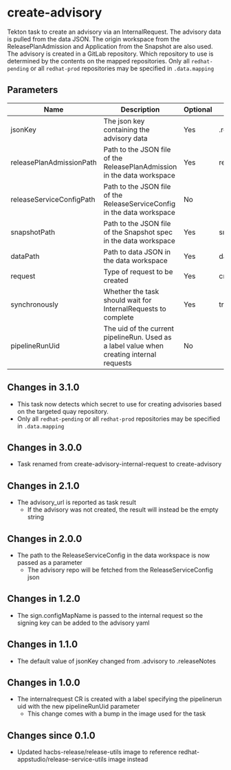 # create-advisory

Tekton task to create an advisory via an InternalRequest. The advisory data is pulled from the data JSON. The origin workspace from
the ReleasePlanAdmission and Application from the Snapshot are also used. The advisory is created in a GitLab repository.
Which repository to use is determined by the contents on the mapped repositories.
Only all `redhat-pending` or all `redhat-prod` repositories may be specified in `.data.mapping`

## Parameters

| Name                     | Description                                                                               | Optional | Default value               |
|--------------------------|-------------------------------------------------------------------------------------------|----------|-----------------------------|
| jsonKey                  | The json key containing the advisory data                                                 | Yes      | .releaseNotes               |
| releasePlanAdmissionPath | Path to the JSON file of the ReleasePlanAdmission in the data workspace                   | Yes      | release_plan_admission.json |
| releaseServiceConfigPath | Path to the JSON file of the ReleaseServiceConfig in the data workspace                   | No       |                             |
| snapshotPath             | Path to the JSON file of the Snapshot spec in the data workspace                          | Yes      | snapshot_spec.json          |
| dataPath                 | Path to data JSON in the data workspace                                                   | Yes      | data.json                   |
| request                  | Type of request to be created                                                             | Yes      | create-advisory             |
| synchronously            | Whether the task should wait for InternalRequests to complete                             | Yes      | true                        |
| pipelineRunUid           | The uid of the current pipelineRun. Used as a label value when creating internal requests | No       |                             |

## Changes in 3.1.0
- This task now detects which secret to use for creating advisories based on the targeted quay repository.
- Only all `redhat-pending` or all `redhat-prod` repositories may be specified in `.data.mapping`

## Changes in 3.0.0
- Task renamed from create-advisory-internal-request to create-advisory

## Changes in 2.1.0
- The advisory_url is reported as task result
  - If the advisory was not created, the result will instead be the empty string

## Changes in 2.0.0
- The path to the ReleaseServiceConfig in the data workspace is now passed as a parameter
  - The advisory repo will be fetched from the ReleaseServiceConfig json

## Changes in 1.2.0
- The sign.configMapName is passed to the internal request so the signing key can be added to the advisory yaml

## Changes in 1.1.0
- The default value of jsonKey changed from .advisory to .releaseNotes

## Changes in 1.0.0
- The internalrequest CR is created with a label specifying the pipelinerun uid with the new pipelineRunUid parameter
  - This change comes with a bump in the image used for the task

## Changes since 0.1.0
- Updated hacbs-release/release-utils image to reference redhat-appstudio/release-service-utils image instead
